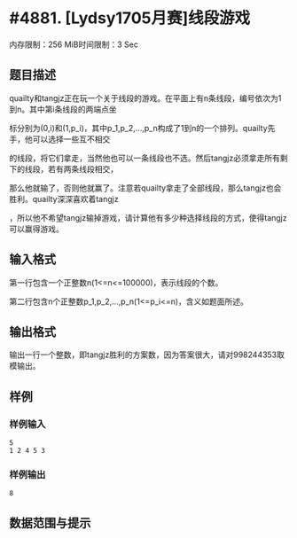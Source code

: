 # #4881. [Lydsy1705月赛]线段游戏

内存限制：256 MiB时间限制：3 Sec

## 题目描述

quailty和tangjz正在玩一个关于线段的游戏。在平面上有n条线段，编号依次为1到n。其中第i条线段的两端点坐

标分别为(0,i)和(1,p_i)，其中p_1,p_2,...,p_n构成了1到n的一个排列。quailty先手，他可以选择一些互不相交

的线段，将它们拿走，当然他也可以一条线段也不选。然后tangjz必须拿走所有剩下的线段，若有两条线段相交，

那么他就输了，否则他就赢了。注意若quailty拿走了全部线段，那么tangjz也会胜利。quailty深深喜欢着tangjz

，所以他不希望tangjz输掉游戏，请计算他有多少种选择线段的方式，使得tangjz可以赢得游戏。

## 输入格式

第一行包含一个正整数n(1<=n<=100000)，表示线段的个数。

第二行包含n个正整数p_1,p_2,...,p_n(1<=p_i<=n)，含义如题面所述。

## 输出格式

输出一行一个整数，即tangjz胜利的方案数，因为答案很大，请对998244353取模输出。

## 样例

### 样例输入

    
    5
    1 2 4 5 3
    

### 样例输出

    
    8
    

## 数据范围与提示
